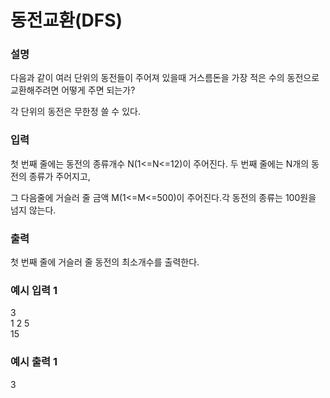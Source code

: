 # 동전교환(DFS)

<h3>설명</h3>

다음과 같이 여러 단위의 동전들이 주어져 있을때 거스름돈을 가장 적은 수의 동전으로 교환해주려면 어떻게 주면 되는가?

각 단위의 동전은 무한정 쓸 수 있다.

<h3>입력</h3>

첫 번째 줄에는 동전의 종류개수 N(1<=N<=12)이 주어진다. 두 번째 줄에는 N개의 동전의 종류가 주어지고,

그 다음줄에 거슬러 줄 금액 M(1<=M<=500)이 주어진다.각 동전의 종류는 100원을 넘지 않는다.

<h3>출력</h3>

첫 번째 줄에 거슬러 줄 동전의 최소개수를 출력한다.

<h3>예시 입력 1</h3>

3<br>
1 2 5<br>
15

<h3>예시 출력 1</h3>

3